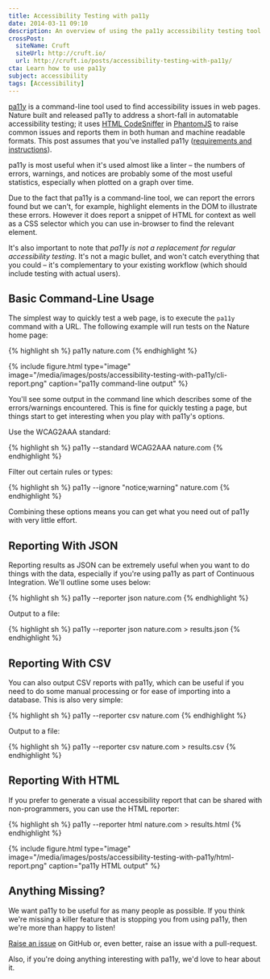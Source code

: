 ```yaml
---
title: Accessibility Testing with pa11y
date: 2014-03-11 09:10
description: An overview of using the pa11y accessibility testing tool to find issues with your web pages.
crossPost:
  siteName: Cruft
  siteUrl: http://cruft.io/
  url: http://cruft.io/posts/accessibility-testing-with-pa11y/
cta: Learn how to use pa11y
subject: accessibility
tags: [Accessibility]
---
```



[pa11y][pa11y] is a command-line tool used to find accessibility issues in web pages. Nature built and released pa11y to address a short-fall in automatable accessibility testing; it uses [HTML CodeSniffer][htmlcs] in [PhantomJS][phantom] to raise common issues and reports them in both human and machine readable formats. This post assumes that you've installed pa11y ([requirements and instructions][pa11y-requirements]).

pa11y is most useful when it's used almost like a linter – the numbers of errors, warnings, and notices are probably some of the most useful statistics, especially when plotted on a graph over time.

Due to the fact that pa11y is a command-line tool, we can report the errors found but we can't, for example, highlight elements in the DOM to illustrate these errors. However it does report a snippet of HTML for context as well as a CSS selector which you can use in-browser to find the relevant element.

It's also important to note that *pa11y is not a replacement for regular accessibility testing*. It's not a magic bullet, and won't catch everything that you could – it's complementary to your existing workflow (which should include testing with actual users).


Basic Command-Line Usage
------------------------

The simplest way to quickly test a web page, is to execute the `pa11y` command with a URL. The following example will run tests on the Nature home page:

{% highlight sh %}
pa11y nature.com
{% endhighlight %}

{%
    include figure.html
    type="image"
    image="/media/images/posts/accessibility-testing-with-pa11y/cli-report.png"
    caption="pa11y command-line output"
%}

You'll see some output in the command line which describes some of the errors/warnings encountered. This is fine for quickly testing a page, but things start to get interesting when you play with pa11y's options.

Use the WCAG2AAA standard:

{% highlight sh %}
pa11y --standard WCAG2AAA nature.com
{% endhighlight %}

Filter out certain rules or types:

{% highlight sh %}
pa11y --ignore "notice;warning" nature.com
{% endhighlight %}

Combining these options means you can get what you need out of pa11y with very little effort.


Reporting With JSON
-------------------

Reporting results as JSON can be extremely useful when you want to do things with the data, especially if you're using pa11y as part of Continuous Integration. We'll outline some uses below:

{% highlight sh %}
pa11y --reporter json nature.com
{% endhighlight %}

Output to a file:

{% highlight sh %}
pa11y --reporter json nature.com > results.json
{% endhighlight %}


Reporting With CSV
------------------

You can also output CSV reports with pa11y, which can be useful if you need to do some manual processing or for ease of importing into a database. This is also very simple:

{% highlight sh %}
pa11y --reporter csv nature.com
{% endhighlight %}

Output to a file:

{% highlight sh %}
pa11y --reporter csv nature.com > results.csv
{% endhighlight %}


Reporting With HTML
-------------------

If you prefer to generate a visual accessibility report that can be shared with non-programmers, you can use the HTML reporter:

{% highlight sh %}
pa11y --reporter html nature.com > results.html
{% endhighlight %}

{%
    include figure.html
    type="image"
    image="/media/images/posts/accessibility-testing-with-pa11y/html-report.png"
    caption="pa11y HTML output"
%}


Anything Missing?
-----------------

We want pa11y to be useful for as many people as possible. If you think we're missing a killer feature that is stopping you from using pa11y, then we're more than happy to listen!

[Raise an issue][issues] on GitHub or, even better, raise an issue with a pull-request.

Also, if you're doing anything interesting with pa11y, we'd love to hear about it.



[htmlcs]: http://squizlabs.github.io/HTML_CodeSniffer/
[issues]: https://github.com/springernature/pa11y/issues
[jq]: http://stedolan.github.io/jq/
[node]: http://nodejs.org/
[pa11y]: https://github.com/springernature/pa11y
[pa11y-custom-reporters]: https://github.com/springernature/pa11y#reporters
[pa11y-requirements]: https://github.com/springernature/pa11y#requirements
[pa11y-readme]: https://github.com/springernature/pa11y#readme
[phantom]: http://phantomjs.org/
